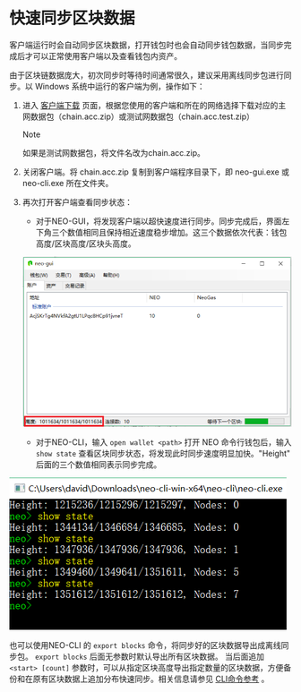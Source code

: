 # 快速同步区块数据

客户端运行时会自动同步区块数据，打开钱包时也会自动同步钱包数据，当同步完成后才可以正常使用客户端以及查看钱包内资产。

由于区块链数据庞大，初次同步时等待时间通常很久，建议采用离线同步包进行同步。以 Windows 系统中运行的客户端为例，操作如下：

1. 进入 [客户端下载](https://neo.org/download) 页面，根据您使用的客户端和所在的网络选择下载对应的主网数据包（chain.acc.zip）或测试网数据包（chain.acc.test.zip）

   > [!Note]
   >
   > 如果是测试网数据包，将文件名改为chain.acc.zip。

2. 关闭客户端。将 chain.acc.zip 复制到客户端程序目录下，即 neo-gui.exe 或 neo-cli.exe 所在文件夹。

3. 再次打开客户端查看同步状态：

   - 对于NEO-GUI，将发现客户端以超快速度进行同步。同步完成后，界面左下角三个数值相同且保持相近速度稳步增加。这三个数据依次代表：钱包高度/区块高度/区块头高度。

   ![](../node/assets/gui_1.png)

   - 对于NEO-CLI，输入 `open wallet <path>` 打开 NEO 命令行钱包后，输入 `show state` 查看区块同步状态，将发现此时同步速度明显加快。"Height" 后面的三个数值相同表示同步完成。

![](../../assets/cli_sync.png)

也可以使用NEO-CLI 的 `export blocks` 命令，将同步好的区块数据导出成离线同步包。 `export blocks` 后面无参数时默认导出所有区块数据。 当后面追加 `<start> [count]` 参数时，可以从指定区块高度导出指定数量的区块数据，方便备份和在原有区块数据上追加分布快速同步。相关信息请参见 [CLI命令参考](../node/cli/cli.md) 。
